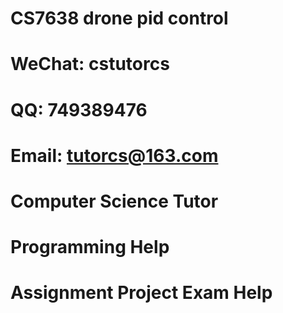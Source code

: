 # CS7638 drone pid control
# WeChat: cstutorcs

# QQ: 749389476

# Email: tutorcs@163.com

# Computer Science Tutor

# Programming Help

# Assignment Project Exam Help
